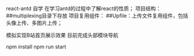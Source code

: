 react-antd 自学
在学习antd的过程中了解react的性质；
项目结构：
##multiplexing目录下存放 项目复用组件：
##Upfile：上传文件复用组件，包括头像上传、多图片上传；

模拟实现B站首页展示效果
目前完成头部模块导航

npm install 
npm run start